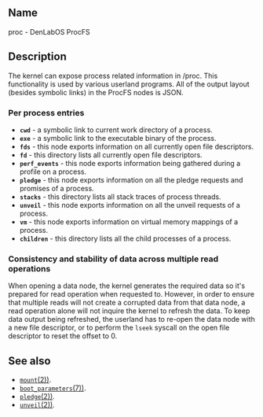 ## Name

proc - DenLabOS ProcFS

## Description

The kernel can expose process related information in /proc.
This functionality is used by various userland programs.
All of the output layout (besides symbolic links) in the ProcFS nodes is JSON.

### Per process entries

-   **`cwd`** - a symbolic link to current work directory of a process.
-   **`exe`** - a symbolic link to the executable binary of the process.
-   **`fds`** - this node exports information on all currently open file descriptors.
-   **`fd`** - this directory lists all currently open file descriptors.
-   **`perf_events`** - this node exports information being gathered during a profile on a process.
-   **`pledge`** - this node exports information on all the pledge requests and promises of a process.
-   **`stacks`** - this directory lists all stack traces of process threads.
-   **`unveil`** - this node exports information on all the unveil requests of a process.
-   **`vm`** - this node exports information on virtual memory mappings of a process.
-   **`children`** - this directory lists all the child processes of a process.

### Consistency and stability of data across multiple read operations

When opening a data node, the kernel generates the required data so it's prepared
for read operation when requested to. However, in order to ensure that multiple reads
will not create a corrupted data from that data node, a read operation alone will
not inquire the kernel to refresh the data.
To keep data output being refreshed, the userland has to re-open the data node with a
new file descriptor, or to perform the `lseek` syscall on the open file descriptor to
reset the offset to 0.

## See also

-   [`mount`(2))](help://man/2/mount).
-   [`boot_parameters`(7))](help://man/7/boot_parameters).
-   [`pledge`(2))](help://man/2/pledge).
-   [`unveil`(2))](help://man/2/unveil).
